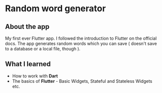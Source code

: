 
# Random word generator

## About the app

My first ever Flutter app. I followed the introduction to Flutter on the official docs. The app generates random words which you can save ( doesn't save to a database or a local file, though ).

## What I learned
- How to work with **Dart**
- The basics of **Flutter** - Basic Widgets, Stateful and Stateless Widgets etc.